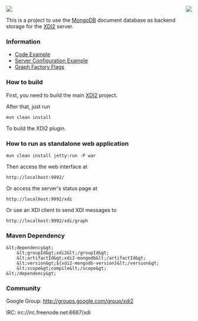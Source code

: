 <a href="http://projectdanube.org/" target="_blank"><img src="http://projectdanube.github.com/xdi2/images/projectdanube_logo.png" align="right"></a>
<img src="http://projectdanube.github.com/xdi2/images/logo64.png"><br>

This is a project to use the [MongoDB](http://mongodb.org/) document database as backend storage for the [XDI2](http://github.com/projectdanube/xdi2) server.

### Information

* [Code Example](https://github.com/projectdanube/xdi2-mongodb/wiki/Code%20Example)
* [Server Configuration Example](https://github.com/projectdanube/xdi2-mongodb/wiki/Server%20Configuration%20Example)
* [Graph Factory Flags](https://github.com/projectdanube/xdi2-mongodb/wiki/Graph%20Factory%20Flags)

### How to build

First, you need to build the main [XDI2](http://github.com/projectdanube/xdi2) project.

After that, just run

    mvn clean install

To build the XDI2 plugin.

### How to run as standalone web application

    mvn clean install jetty:run -P war

Then access the web interface at

	http://localhost:9992/

Or access the server's status page at

	http://localhost:9992/xdi

Or use an XDI client to send XDI messages to

    http://localhost:9992/xdi/graph

### Maven Dependency

	&lt;dependency&gt;
	    &lt;groupId&gt;xdi2&lt;/groupId&gt;
	    &lt;artifactId&gt;xdi2-mongodb&lt;/artifactId&gt;
	    &lt;version&gt;${xdi2-mongodb-version}&lt;/version&gt;
	    &lt;scope&gt;compile&lt;/scope&gt;
	&lt;/dependency&gt;

### Community

Google Group: http://groups.google.com/group/xdi2

IRC: irc://irc.freenode.net:6667/xdi
